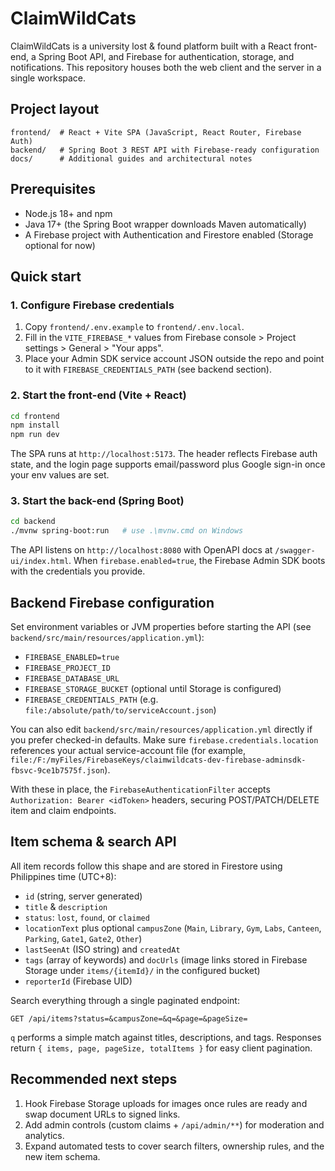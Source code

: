 # ClaimWildCats

ClaimWildCats is a university lost & found platform built with a React front-end, a Spring Boot API, and Firebase for authentication, storage, and notifications. This repository houses both the web client and the server in a single workspace.

## Project layout

```
frontend/  # React + Vite SPA (JavaScript, React Router, Firebase Auth)
backend/   # Spring Boot 3 REST API with Firebase-ready configuration
docs/      # Additional guides and architectural notes
```

## Prerequisites

- Node.js 18+ and npm
- Java 17+ (the Spring Boot wrapper downloads Maven automatically)
- A Firebase project with Authentication and Firestore enabled (Storage optional for now)

## Quick start

### 1. Configure Firebase credentials

1. Copy `frontend/.env.example` to `frontend/.env.local`.
2. Fill in the `VITE_FIREBASE_*` values from Firebase console > Project settings > General > "Your apps".
3. Place your Admin SDK service account JSON outside the repo and point to it with `FIREBASE_CREDENTIALS_PATH` (see backend section).

### 2. Start the front-end (Vite + React)

```bash
cd frontend
npm install
npm run dev
```

The SPA runs at `http://localhost:5173`. The header reflects Firebase auth state, and the login page supports email/password plus Google sign-in once your env values are set.

### 3. Start the back-end (Spring Boot)

```bash
cd backend
./mvnw spring-boot:run   # use .\mvnw.cmd on Windows
```

The API listens on `http://localhost:8080` with OpenAPI docs at `/swagger-ui/index.html`. When `firebase.enabled=true`, the Firebase Admin SDK boots with the credentials you provide.

## Backend Firebase configuration

Set environment variables or JVM properties before starting the API (see `backend/src/main/resources/application.yml`):

- `FIREBASE_ENABLED=true`
- `FIREBASE_PROJECT_ID`
- `FIREBASE_DATABASE_URL`
- `FIREBASE_STORAGE_BUCKET` (optional until Storage is configured)
- `FIREBASE_CREDENTIALS_PATH` (e.g. `file:/absolute/path/to/serviceAccount.json`)

You can also edit `backend/src/main/resources/application.yml` directly if you prefer checked-in defaults. Make sure `firebase.credentials.location` references your actual service-account file (for example, `file:/F:/myFiles/FirebaseKeys/claimwildcats-dev-firebase-adminsdk-fbsvc-9ce1b7575f.json`).

With these in place, the `FirebaseAuthenticationFilter` accepts `Authorization: Bearer <idToken>` headers, securing POST/PATCH/DELETE item and claim endpoints.

## Item schema & search API

All item records follow this shape and are stored in Firestore using Philippines time (UTC+8):

- `id` (string, server generated)
- `title` & `description`
- `status`: `lost`, `found`, or `claimed`
- `locationText` plus optional `campusZone` (`Main`, `Library`, `Gym`, `Labs`, `Canteen`, `Parking`, `Gate1`, `Gate2`, `Other`)
- `lastSeenAt` (ISO string) and `createdAt`
- `tags` (array of keywords) and `docUrls` (image links stored in Firebase Storage under `items/{itemId}/` in the configured bucket)
- `reporterId` (Firebase UID)

Search everything through a single paginated endpoint:

```
GET /api/items?status=&campusZone=&q=&page=&pageSize=
```

`q` performs a simple match against titles, descriptions, and tags. Responses return `{ items, page, pageSize, totalItems }` for easy client pagination.

## Recommended next steps

1. Hook Firebase Storage uploads for images once rules are ready and swap document URLs to signed links.
2. Add admin controls (custom claims + `/api/admin/**`) for moderation and analytics.
3. Expand automated tests to cover search filters, ownership rules, and the new item schema.
